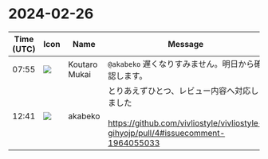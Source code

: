 # 2024-02-26

|Time (UTC)|Icon|Name|Message|
|---|---|---|---|
|07:55|![](https://avatars.slack-edge.com/2023-11-11/6180804843906_ec36242e3b721d6c30e9_72.png)|Koutaro Mukai|`@akabeko` 遅くなりすみません。明日から確認します。|
|12:41|![](https://avatars.slack-edge.com/2019-05-15/624511073651_25909952cd7a069ceed2_72.png)|akabeko|とりあえずひとつ、レビュー内容へ対応しました<br><br><https://github.com/vivliostyle/vivliostyle-gihyojp/pull/4#issuecomment-1964055033>|
